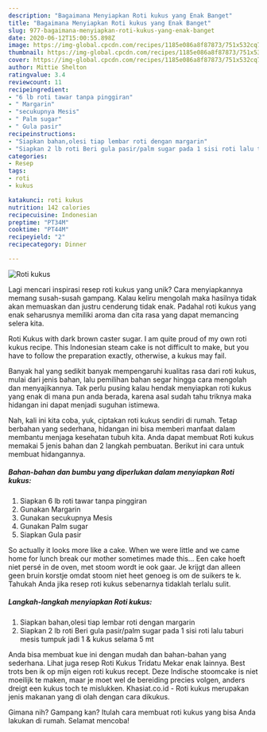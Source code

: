```yaml
---
description: "Bagaimana Menyiapkan Roti kukus yang Enak Banget"
title: "Bagaimana Menyiapkan Roti kukus yang Enak Banget"
slug: 977-bagaimana-menyiapkan-roti-kukus-yang-enak-banget
date: 2020-06-12T15:00:55.898Z
image: https://img-global.cpcdn.com/recipes/1185e086a8f87873/751x532cq70/roti-kukus-foto-resep-utama.jpg
thumbnail: https://img-global.cpcdn.com/recipes/1185e086a8f87873/751x532cq70/roti-kukus-foto-resep-utama.jpg
cover: https://img-global.cpcdn.com/recipes/1185e086a8f87873/751x532cq70/roti-kukus-foto-resep-utama.jpg
author: Mittie Shelton
ratingvalue: 3.4
reviewcount: 11
recipeingredient:
- "6 lb roti tawar tanpa pinggiran"
- " Margarin"
- "secukupnya Mesis"
- " Palm sugar"
- " Gula pasir"
recipeinstructions:
- "Siapkan bahan,olesi tiap lembar roti dengan margarin"
- "Siapkan 2 lb roti Beri gula pasir/palm sugar pada 1 sisi roti lalu taburi mesis tumpuk jadi 1 &amp; kukus selama 5 mt"
categories:
- Resep
tags:
- roti
- kukus

katakunci: roti kukus 
nutrition: 142 calories
recipecuisine: Indonesian
preptime: "PT34M"
cooktime: "PT44M"
recipeyield: "2"
recipecategory: Dinner

---
```



![Roti kukus](https://img-global.cpcdn.com/recipes/1185e086a8f87873/751x532cq70/roti-kukus-foto-resep-utama.jpg)

Lagi mencari inspirasi resep roti kukus yang unik? Cara menyiapkannya memang susah-susah gampang. Kalau keliru mengolah maka hasilnya tidak akan memuaskan dan justru cenderung tidak enak. Padahal roti kukus yang enak seharusnya memiliki aroma dan cita rasa yang dapat memancing selera kita.

Roti Kukus with dark brown caster sugar. I am quite proud of my own roti kukus recipe. This Indonesian steam cake is not difficult to make, but you have to follow the preparation exactly, otherwise, a kukus may fail.

Banyak hal yang sedikit banyak mempengaruhi kualitas rasa dari roti kukus, mulai dari jenis bahan, lalu pemilihan bahan segar hingga cara mengolah dan menyajikannya. Tak perlu pusing kalau hendak menyiapkan roti kukus yang enak di mana pun anda berada, karena asal sudah tahu triknya maka hidangan ini dapat menjadi suguhan istimewa.


Nah, kali ini kita coba, yuk, ciptakan roti kukus sendiri di rumah. Tetap berbahan yang sederhana, hidangan ini bisa memberi manfaat dalam membantu menjaga kesehatan tubuh kita. Anda dapat membuat Roti kukus memakai 5 jenis bahan dan 2 langkah pembuatan. Berikut ini cara untuk membuat hidangannya.

<!--inarticleads1-->

##### Bahan-bahan dan bumbu yang diperlukan dalam menyiapkan Roti kukus:

1. Siapkan 6 lb roti tawar tanpa pinggiran
1. Gunakan  Margarin
1. Gunakan secukupnya Mesis
1. Gunakan  Palm sugar
1. Siapkan  Gula pasir


So actually it looks more like a cake. When we were little and we came home for lunch break our mother sometimes made this… Een cake hoeft niet persé in de oven, met stoom wordt ie ook gaar. Je krijgt dan alleen geen bruin korstje omdat stoom niet heet genoeg is om de suikers te k. Tahukah Anda jika resep roti kukus sebenarnya tidaklah terlalu sulit. 

<!--inarticleads2-->

##### Langkah-langkah menyiapkan Roti kukus:

1. Siapkan bahan,olesi tiap lembar roti dengan margarin
1. Siapkan 2 lb roti Beri gula pasir/palm sugar pada 1 sisi roti lalu taburi mesis tumpuk jadi 1 &amp; kukus selama 5 mt


Anda bisa membuat kue ini dengan mudah dan bahan-bahan yang sederhana. Lihat juga resep Roti Kukus Tridatu Mekar enak lainnya. Best trots ben ik op mijn eigen roti kukus recept. Deze Indische stoomcake is niet moeilijk te maken, maar je moet wel de bereiding precies volgen, anders dreigt een kukus toch te mislukken. Khasiat.co.id - Roti kukus merupakan jenis makanan yang di olah dengan cara dikukus. 

Gimana nih? Gampang kan? Itulah cara membuat roti kukus yang bisa Anda lakukan di rumah. Selamat mencoba!
